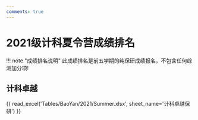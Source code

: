 ```yaml
---
comments: true
---
```

# 2021级计科夏令营成绩排名

!!! note "成绩排名说明"
    此成绩排名是前五学期的纯保研成绩报名，不包含任何综测加分项!

## 计科卓越

{{ read_excel('Tables/BaoYan/2021/Summer.xlsx', sheet_name='计科卓越保研') }}
